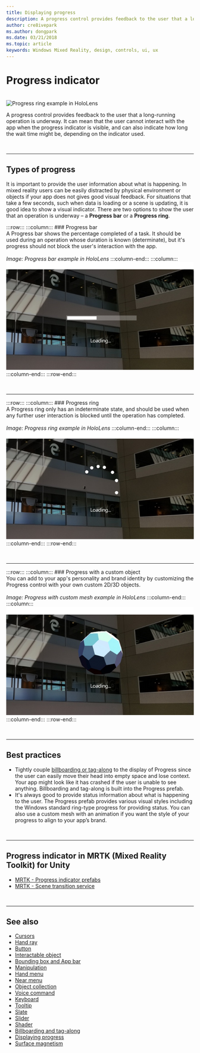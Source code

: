 ```yaml
---
title: Displaying progress
description: A progress control provides feedback to the user that a long-running operation is underway.
author: cre8ivepark
ms.author: dongpark
ms.date: 03/21/2018
ms.topic: article
keywords: Windows Mixed Reality, design, controls, ui, ux
---
```


# Progress indicator

<br>

<img src="images/UX/MRTK_ProgressIndicator.gif" alt="Progress ring example in HoloLens" width="940px">

A progress control provides feedback to the user that a long-running operation is underway. It can mean that the user cannot interact with the app when the progress indicator is visible, and can also indicate how long the wait time might be, depending on the indicator used.

<br>

---

## Types of progress

It is important to provide the user information about what is happening. In mixed reality users can be easily distracted by physical environment or objects if your app does not gives good visual feedback. For situations that take a few seconds, such when data is loading or a scene is updating, it is good idea to show a visual indicator. There are two options to show the user that an operation is underway – a **Progress bar** or a **Progress ring**.

:::row:::
    :::column:::
        ### Progress bar<br>
        A Progress bar shows the percentage completed of a task. It should be used during an operation whose duration is known (determinate), but it's progress should not block the user's interaction with the app.<br>
        <br>
        *Image: Progress bar example in HoloLens*
    :::column-end:::
        :::column:::
        ![space](images/spacer-20x582.png)<br>
       ![Progress bar example in HoloLens](images/640px-progressbar.jpg)<br>
    :::column-end:::
:::row-end:::

<br>

---

:::row:::
    :::column:::
        ### Progress ring<br>
        A Progress ring only has an indeterminate state, and should be used when any further user interaction is blocked until the operation has completed.<br>
        <br>
        *Image: Progress ring example in HoloLens*
    :::column-end:::
        :::column:::
        ![space](images/spacer-20x582.png)<br>
       ![Progress ring example in HoloLens](images/640px-progressring.jpg)<br>
    :::column-end:::
:::row-end:::

<br>

---

:::row:::
    :::column:::
        ### Progress with a custom object<br>
        You can add to your app's personality and brand identity by customizing the Progress control with your own custom 2D/3D objects.<br>
        <br>
        *Image: Progress with custom mesh example in HoloLens*
    :::column-end:::
        :::column:::
        ![space](images/spacer-20x582.png)<br>
       ![Progress with custom mesh example in HoloLens](images/640px-progresscustom.jpg)<br>
    :::column-end:::
:::row-end:::

<br>

---

## Best practices
* Tightly couple [billboarding or tag-along](billboarding-and-tag-along.md) to the display of Progress since the user can easily move their head into empty space and lose context. Your app might look like it has crashed if the user is unable to see anything. Billboarding and tag-along is built into the Progress prefab.
* It's always good to provide status information about what is happening to the user. The Progress prefab provides various visual styles including the Windows standard ring-type progress for providing status. You can also use a custom mesh with an animation if you want the style of your progress to align to your app’s brand.

<br>

---

## Progress indicator in MRTK (Mixed Reality Toolkit) for Unity

* [MRTK - Progress indicator prefabs](https://github.com/microsoft/MixedRealityToolkit-Unity/tree/mrtk_release/Assets/MixedRealityToolkit.SDK/Features/UX/Prefabs/ProgressIndicators)
* [MRTK - Scene transition service](https://microsoft.github.io/MixedRealityToolkit-Unity/Documentation/Extensions/SceneTransitionService/SceneTransitionServiceOverview.html)


<br>

---

## See also

* [Cursors](cursors.md)
* [Hand ray](point-and-commit.md)
* [Button](button.md)
* [Interactable object](interactable-object.md)
* [Bounding box and App bar](app-bar-and-bounding-box.md)
* [Manipulation](direct-manipulation.md)
* [Hand menu](hand-menu.md)
* [Near menu](near-menu.md)
* [Object collection](object-collection.md)
* [Voice command](voice-input.md)
* [Keyboard](keyboard.md)
* [Tooltip](tooltip.md)
* [Slate](slate.md)
* [Slider](slider.md)
* [Shader](shader.md)
* [Billboarding and tag-along](billboarding-and-tag-along.md)
* [Displaying progress](progress.md)
* [Surface magnetism](surface-magnetism.md)
